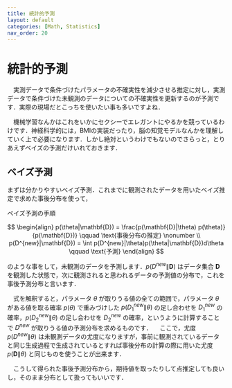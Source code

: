 ```yaml
---
title: 統計的予測
layout: default
categories: [Math, Statistics]
nav_order: 20
---
```


# 統計的予測

　実測データで条件づけたパラメータの不確実性を減少させる推定に対し，実測データで条件づけた未観測のデータについての不確実性を更新するのが予測です．実際の現場だとこっちを使いたい事も多いですよね．

　機械学習なんかはこれをいかにセクシーでエレガントにやるかを競っているわけです．神経科学的には，BMIの実装だったり，脳の知覚モデルなんかを理解していく上で必要になります．しかし絶対というわけでもないのでさらっと，とりあえずベイズの予測だけいれておきます．


## ベイズ予測
まずは分かりやすいベイズ予測．これまでに観測されたデータを用いたベイズ推定で求めた事後分布を使って，

<div class="box">
<div class="title">ベイズ予測の手順</div>
 
$$
\begin{align}
p(\theta|\mathbf{D}) = \frac{p(\mathbf{D}|\theta) p(\theta)}{p(\mathbf{D})} \qquad \text{事後分布の推定} \nonumber \\
p(D^{new}|\mathbf{D}) = \int p(D^{new}|\theta)p(\theta|\mathbf{D})d\theta \qquad \text{予測}
\end{align}
$$
</div>

のような事をして，未観測のデータを予測します．$p(D^{new}\|\mathbf{D})$ はデータ集合 $\mathbf{D}$ を観測した状態で，次に観測されると思われるデータの予測値の分布で，これを事後予測分布と言います．

　式を解釈すると，パラメータ $\theta$ が取りうる値の全ての範囲で，パラメータ $\theta$ がある値を取る確率 $p(\theta)$ で重みづけした $p(D^{new}_1\|\theta)$ の足し合わせを $D^{new}_1$ の確率，$p(D^{new}_2\|\theta)$ の足し合わせを $D^{new}_2$ の確率，というように計算することで $D^{new}$ が取りうる値の予測分布を求めるものです．
　ここで，尤度 $p(D^{new}\|\theta)$ は未観測データの尤度になりますが，事前に観測されているデータと同じ生成過程で生成されているとすれば事後分布の計算の際に用いた尤度 $p(\mathbf{D}\|\theta)$ と同じものを使うことが出来ます．

　こうして得られた事後予測分布から，期待値を取ったりして点推定しても良いし，そのまま分布として扱ってもいいです．
